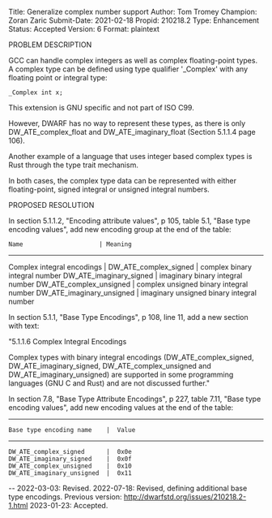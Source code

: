 Title:       Generalize complex number support
Author:      Tom Tromey
Champion:    Zoran Zaric
Submit-Date: 2021-02-18
Propid:      210218.2
Type:        Enhancement
Status:      Accepted
Version:     6
Format:      plaintext

PROBLEM DESCRIPTION

GCC can handle complex integers as well as complex floating-point types.
A complex type can be defined using type qualifier '_Complex' with any
floating point or integral type:

    _Complex int x;

This extension is GNU specific and not part of ISO C99.

However, DWARF has no way to represent these types, as there is only
DW_ATE_complex_float and DW_ATE_imaginary_float (Section 5.1.1.4 page 106).

Another example of a language that uses integer based complex types is Rust
through the type trait mechanism.

In both cases, the complex type data can be represented with either
floating-point, signed integral or unsigned integral numbers.

PROPOSED RESOLUTION

In section 5.1.1.2, "Encoding attribute values", p 105, table 5.1,
"Base type encoding values", add new encoding group at the end of the
table:

    Name                     | Meaning
-----------------------------------------------------------
 Complex integral encodings
                             |
 DW_ATE_complex_signed       | complex binary integral number
 DW_ATE_imaginary_signed     | imaginary binary integral number
 DW_ATE_complex_unsigned     | complex unsigned binary integral number
 DW_ATE_imaginary_unsigned   | imaginary unsigned binary integral number

In section 5.1.1, "Base Type Encodings", p 108, line 11, add a new
section with text:

  "5.1.1.6 Complex Integral Encodings

   Complex types with binary integral encodings (DW_ATE_complex_signed,
   DW_ATE_imaginary_signed, DW_ATE_complex_unsigned and
   DW_ATE_imaginary_unsigned) are supported in some programming
   languages (GNU C and Rust) and are not discussed further."

In section 7.8, "Base Type Attribute Encodings", p 227, table 7.11,
"Base type encoding values", add new encoding values at the end of the
table:

  -------------------------------------------------------
    Base type encoding name    |  Value
  -------------------------------------------------------
    DW_ATE_complex_signed      |  0x0e
    DW_ATE_imaginary_signed    |  0x0f
    DW_ATE_complex_unsigned    |  0x10
    DW_ATE_imaginary_unsigned  |  0x11

-- 
2022-03-03: Revised.
2022-07-18: Revised, defining additional base type encodings.
            Previous version: http://dwarfstd.org/issues/210218.2-1.html
2023-01-23: Accepted.

